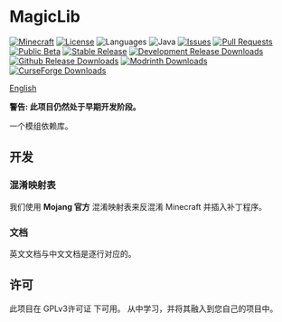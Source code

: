 # MagicLib

[![Minecraft](http://cf.way2muchnoise.eu/versions/Minecraft_576459_all.svg?badge_style=flat)](https://www.curseforge.com/minecraft/mc-mods/tweakmyclient/files)
[![License](https://img.shields.io/github/license/Hendrix-Shen/MagicLib?label=License&style=flat-square)](https://github.com/Hendrix-Shen/MagicLib/blob/master/LICENSE)
![Languages](https://img.shields.io/github/languages/top/Hendrix-Shen/MagicLib?style=flat-square)
![Java](https://img.shields.io/badge/Java-8%20%7C%209%20%7C%2010%20%7C%2011%20%7C%2012%20%7C%2013%20%7C%2014%20%7C%2015%20%7C%2016%20%7C%2017%20%7C%2018-orange?style=flat-square)
[![Issues](https://img.shields.io/github/issues/Hendrix-Shen/MagicLib?style=flat-square)](https://github.com/Hendrix-Shen/MagicLib/issues)
[![Pull Requests](https://img.shields.io/github/issues-pr/Hendrix-Shen/MagicLib?style=flat-square)](https://github.com/Hendrix-Shen/MagicLib/pulls)
[![Public Beta](https://img.shields.io/github/workflow/status/Hendrix-Shen/MagicLib/CI?label=Last%20building&style=flat-square)](https://github.com/Hendrix-Shen/MagicLib/actions/workflows/CI.yml)
[![Stable Release](https://img.shields.io/github/v/release/Hendrix-Shen/MagicLib?label=Stable%20Release&style=flat-square)](https://github.com/Hendrix-Shen/MagicLib/releases)
[![Development Release Downloads](https://img.shields.io/github/v/release/Hendrix-Shen/MagicLib?include_prereleases&label=Development%20Release&style=flat-square)](https://github.com/Hendrix-Shen/MagicLib/releases)
[![Github Release Downloads](https://img.shields.io/github/downloads/Hendrix-Shen/MagicLib/total?label=Github%20Release%20Downloads&style=flat-square)](https://github.com/Hendrix-Shen/MagicLib/releases)
[![Modrinth Downloads](https://img.shields.io/modrinth/dt/mv1zH6ln?label=Modrinth%20Downloads&logo=Modrinth%20Downloads&style=flat-square)](https://modrinth.com/mod/magiclib)
[![CurseForge Downloads](http://cf.way2muchnoise.eu/576459.svg?badge_style=flat)](https://www.curseforge.com/minecraft/mc-mods/magiclib)

[English](./README.md)

**警告: 此项目仍然处于早期开发阶段。**

一个模组依赖库。

## 开发

### 混淆映射表

我们使用 **Mojang 官方** 混淆映射表来反混淆 Minecraft 并插入补丁程序。

### 文档

英文文档与中文文档是逐行对应的。

## 许可

此项目在 GPLv3许可证 下可用。 从中学习，并将其融入到您自己的项目中。